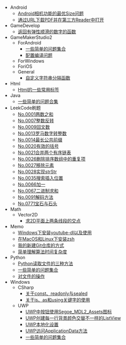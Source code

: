 - Android
	- [Android相机功能的最优Size问题](Android\Android相机功能的最优Size问题.md)
	- [通过URL下载PDF并在第三方Reader中打开](Android\通过URL下载PDF并在第三方Reader中打开.md)
- GameDevelop
	- [返回有弹性顺滑的数字的函数](GameDevelop\返回有弹性顺滑的数字的函数.md)
- GameMakerStudio2
	- ForAndroid
		- [一些简单的问题集合](GameMakerStudio2\ForAndroid\一些简单的问题集合.md)
		- [配置编译问题](GameMakerStudio2\ForAndroid\配置编译问题.md)
	- ForWindows
	- ForiOS
	- General
		- [自定义字符串分隔函数](GameMakerStudio2\General\自定义字符串分隔函数.md)
- Html
	- [Html的一些常用标签](Html\Html的一些常用标签.md)
- Java
	- [一些简单的问题合集](Java\一些简单的问题合集.md)
- LeekCode刷题
	- [No.0001两数之和](LeekCode刷题\No.0001两数之和.md)
	- [No.0007整数反转](LeekCode刷题\No.0007整数反转.md)
	- [No.0009回文数](LeekCode刷题\No.0009回文数.md)
	- [No.0013罗马数字转整数](LeekCode刷题\No.0013罗马数字转整数.md)
	- [No.0014最长公共前缀](LeekCode刷题\No.0014最长公共前缀.md)
	- [No.0020有效的括号](LeekCode刷题\No.0020有效的括号.md)
	- [No.0021合并两个有序链表](LeekCode刷题\No.0021合并两个有序链表.md)
	- [No.0026删除排序数组中的重复项](LeekCode刷题\No.0026删除排序数组中的重复项.md)
	- [No.0027移除元素](LeekCode刷题\No.0027移除元素.md)
	- [No.0028实现strStr](LeekCode刷题\No.0028实现strStr.md)
	- [No.0035搜索插入位置](LeekCode刷题\No.0035搜索插入位置.md)
	- [No.0066加一](LeekCode刷题\No.0066加一.md)
	- [No.0067二进制求和](LeekCode刷题\No.0067二进制求和.md)
	- [No.0091解码方法](LeekCode刷题\No.0091解码方法.md)
	- [No.0771宝石与石头](LeekCode刷题\No.0771宝石与石头.md)
- Math
	- Vector2D
		- [求2D平面上两条线段的交点](Math\Vector2D\求2D平面上两条线段的交点.md)
- Memo
	- [Windows下安装youtube-dl以及使用](Memo\Windows下安装youtube-dl以及使用.md)
	- [在MacOS和Linux下安装zsh](Memo\在MacOS和Linux下安装zsh.md)
	- [我的新建Git仓库的方式](Memo\我的新建Git仓库的方式.md)
	- [简单理解算法时间复杂度](Memo\简单理解算法时间复杂度.md)
- Python
	- [Python读取文件的三种方法](Python\Python读取文件的三种方法.md)
	- [一些简单的问题集合](Python\一些简单的问题集合.md)
	- [对文件的操作](Python\对文件的操作.md)
- Windows
	- CSharp
		- [关于const、readonly与sealed](Windows\CSharp\关于const、readonly与sealed.md)
		- [关于is、as和using关键字的使用](Windows\CSharp\关于is、as和using关键字的使用.md)
	- UWP
		- [UWP中按钮使用Segoe_MDL2_Assets图标](Windows\UWP\UWP中按钮使用Segoe_MDL2_Assets图标.md)
		- [UWP创建每一行背景颜色交替不一样的ListView](Windows\UWP\UWP创建每一行背景颜色交替不一样的ListView.md)
		- [UWP本地化设置](Windows\UWP\UWP本地化设置.md)
		- [UWP访问ApplicationData方法](Windows\UWP\UWP访问ApplicationData方法.md)
		- [一些简单的问题集合](Windows\UWP\一些简单的问题集合.md)
